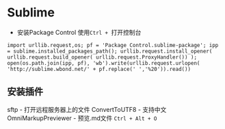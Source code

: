 # Sublime

* 安装Package Control 使用`Ctrl + `打开控制台

```command
import urllib.request,os; pf = 'Package Control.sublime-package'; ipp = sublime.installed_packages_path(); urllib.request.install_opener( urllib.request.build_opener( urllib.request.ProxyHandler()) ); open(os.path.join(ipp, pf), 'wb').write(urllib.request.urlopen( 'http://sublime.wbond.net/' + pf.replace(' ','%20')).read())
```

## 安装插件

sftp - 打开远程服务器上的文件
ConvertToUTF8 - 支持中文    <br>
OmniMarkupPreviewer - 预览.md文件  `Ctrl + Alt + O`
